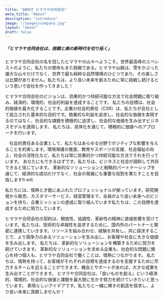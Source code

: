 ```yaml
---
title: "ABOUT ヒマラヤ合同会社"
meta_title: "About"
description: "introduce"
image: "/images/company.jpg"
layout: "about"
draft: false
---
```


##### 「ヒマラヤ合同会社は、挑戦と美の新時代を切り拓く」

ヒマラヤ合同会社の名を冠したヒマラヤの山々へようこそ。世界最高峰のエベレストのように、私たちの使命もまた挑戦である。ヒマラヤ山脈は、雪をかぶった雄大な山々だけでなく、世界で最も純粋な自然環境のひとつであり、その美しさは比類がありません。私たちは、より良い未来を創るために常に挑戦し続けるという思いで会社を作ってきました！

ヒマラヤ合同会社のビジョンは、効果的かつ持続可能な方法で社会問題に取り組み、経済的、環境的、社会的利益を達成することです。 私たちの目標は、社会的価値を最大化することです。企業の社会的責任（CSR）は、私たちが会社として設立された基本的な目的です。商業的な利益を追求し、社会的な価値を実現するのではなく、社会的な課題を積極的に追求し、社会的な価値を生み出すビジネスモデルを適用します。 私たちは、具体化を通じて、積極的に価値へのアプローチを行います。

　社会的責任ある企業として、私たちはあらゆる分野でポジティブな影響を与えることを約束します。環境保護の推進、教育やスポーツの支援、社会福祉の向上、社会の活性化など、私たちは常に効果的かつ持続可能な方法でそれを行っています。 あなたにもできるはずです。私たちは、ビジネスと社会が調和して共存できると信じています。 革新的なソリューションと戦略的パートナーシップを通じて、経済的な成功だけでなく、社会の発展にも重要な役割を果たすことを目指しますIt will.

私たちには、情熱と才能にあふれたプロフェッショナルが揃っています。研究開発から販売、カスタマーサービス、経営管理まで、全員がより良い未来へのビジョンを持ち、企業ミッションの達成に取り組んでいます私たちは、この目標を達成するために努力しています。

ヒマラヤ合同会社の契約は、開放性、協調性、革新性の精神に直接影響を受けています。私たちは、技術的な卓越性を追求するために、国内外のパートナーと緊密に連携していきます。リソースを組み合わせ、経験を共有し、共に探求することで、より競争力のあるソリューションを生み出し、お客様や社会に大きな価値を生み出します。 私たちは、革新的なソリューションを構築するために努力を続けていきます。
革新的なソリューションを求める企業も、社会的な問題に関心を持つ個人も、ヒマラヤ合同会社で働くことは、情熱につながります。 私たちは、情熱を持って、お客様がそれぞれの目標を達成するのを支援するために尽力するチームを迎えることができます。機会とサポートがあれば、大きな成果を生み出すことができます。
ヒマラヤ合同会社は、「良いものを創る」という経済的、環境的、社会的な価値と課題を最大限に生かす努力を続けていきたいと思っています。 素晴らしいアイデアです。私たちと一緒に輝きの創造を探求し、より良い未来に貢献しませんか！



